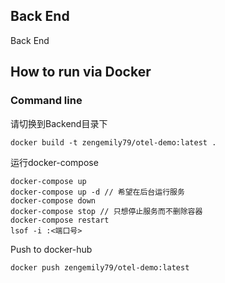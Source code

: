 Back End
----------
Back End
## How to run via Docker


### Command line
请切换到Backend目录下
```
docker build -t zengemily79/otel-demo:latest .
```
运行docker-compose
```
docker-compose up
docker-compose up -d // 希望在后台运行服务
docker-compose down
docker-compose stop // 只想停止服务而不删除容器
docker-compose restart
lsof -i :<端口号>
```

Push to docker-hub
```
docker push zengemily79/otel-demo:latest
```

